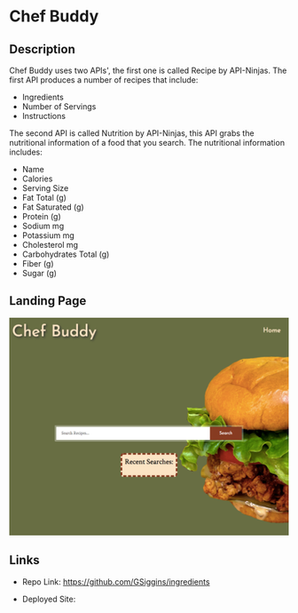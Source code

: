 # Chef Buddy

## Description
Chef Buddy uses two APIs', the first one is called Recipe by API-Ninjas. The first API produces a number of recipes that include:
- Ingredients
 - Number of Servings 
 - Instructions  
 
 The second API is called Nutrition by API-Ninjas, this API grabs the nutritional information of a food that you search. The nutritional information includes:
- Name
- Calories
- Serving Size
- Fat Total (g)
- Fat Saturated (g)
- Protein (g)
- Sodium mg 
- Potassium mg 
- Cholesterol mg 
- Carbohydrates Total (g)
- Fiber (g)
- Sugar (g)


## Landing Page 
![landing page](./assets/images/landing.png)

## Links 
- Repo Link: 
https://github.com/GSiggins/ingredients

- Deployed Site:

